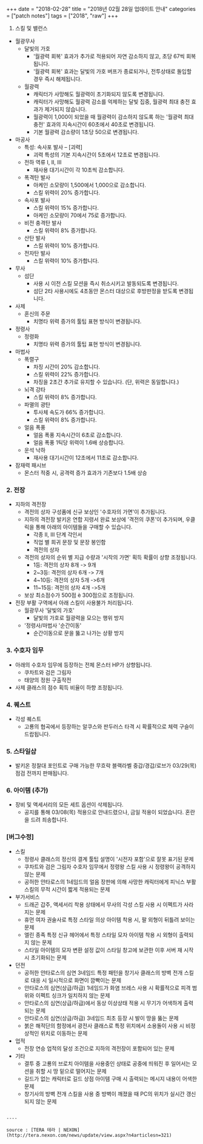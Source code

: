 +++
date = "2018-02-28"
title = "2018년 02월 28일 업데이트 안내"
categories = ["patch notes"]
tags = ["2018", "raw"]
+++

1. 스킬 및 밸런스
- 월광무사
  - 달빛의 가호
    - '월광력 회복' 효과가 추가로 적용되어 자연 감소하지 않고, 초당 67씩 회복됩니다.
    - '월광력 회복' 효과는 달빛의 가호 버프가 종료되거나, 전투상태로 돌입할 경우 즉시 해제됩니다.
  - 월광력
    - 캐릭터가 사망해도 월광력이 초기화되지 않도록 변경됩니다.
    - 캐릭터가 사망해도 월광력 감소를 억제하는 달빛 집중, 월광력 최대 충전 효과가 제거되지 않습니다.
    - 월광력이 1,000이 되었을 때 월광력이 감소하지 않도록 하는 '월광력 최대 충전' 효과의 지속시간이 60초에서 40초로 변경됩니다.
    - 기본 월광력 감소량이 1초당 50으로 변경됩니다.
- 마공사
  - 특성: 속사포 발사 – [괴력]
    - 괴력 특성의 기본 지속시간이 5초에서 12초로 변경됩니다.
  - 전하 역류 I, II, III
    - 재사용 대기시간이 각 10초씩 감소합니다.
  - 폭격탄 발사
    - 아케인 소모량이 1,500에서 1,000으로 감소합니다.
    - 스킬 위력이 20% 증가합니다.
  - 속사포 발사
    - 스킬 위력이 15% 증가합니다.
    - 아케인 소모량이 70에서 75로 증가합니다.
  - 비전 충격탄 발사
    - 스킬 위력이 8% 증가합니다.
  - 산탄 발사
    - 스킬 위력이 10% 증가합니다.
  - 전자탄 발사
    - 스킬 위력이 10% 증가합니다.
- 무사
  - 섬단
    - 사용 시 이전 스킬 모션을 즉시 취소시키고 발동되도록 변경됩니다.
    - 섬단 2타 사용시에도 4초동안 몬스터 대상으로 후방판정을 받도록 변경됩니다.
- 사제
  - 혼신의 주문
    - 치명타 위력 증가의 툴팁 표현 방식이 변경됩니다.
- 정령사
  - 정령화
    - 치명타 위력 증가의 툴팁 표현 방식이 변경됩니다.
- 마법사
  - 폭렬구
    - 차징 시간이 20% 감소합니다.
    - 스킬 위력이 22% 증가합니다.
    - 차징을 2초간 추가로 유지할 수 있습니다. (단, 위력은 동일합니다.)
  - 뇌격 강타
    - 스킬 위력이 8% 증가합니다.
  - 파멸의 광탄
    - 투사체 속도가 66% 증가합니다.
    - 스킬 위력이 8% 증가합니다.
  - 얼음 폭풍
    - 얼음 폭풍 지속시간이 6초로 감소합니다.
    - 얼음 폭풍 1틱당 위력이 1.6배 상승합니다.
  - 운석 낙하
    - 재사용 대기시간이 12초에서 11초로 감소합니다.
- 잠재력 패시브
  - 몬스터 적중 시, 공격력 증가 효과가 기존보다 1.5배 상승

### 2. 전장
- 지하의 격전장
  - 격전의 상자 구성품에 신규 보상인 '수호자의 가면'이 추가됩니다.
  - 지하의 격전장 발키온 연합 지령서 완료 보상에 '격전의 쿠폰'이 추가되며, 우클릭을 통해 아래의 아이템들을 구매할 수 있습니다.
    - 각종 II, III 단계 각인서
    - 직업 별 희귀 문장 및 문장 봉인함
    - 격전의 상자
  - 격전의 상자의 순위 별 지급 수량과 '시작의 가면' 획득 확률이 상향 조정됩니다.
    - 1등: 격전의 상자 8개 -> 9개
    - 2~3등: 격전의 상자 6개 -> 7개
    - 4~10등: 격전의 상자 5개 ->6개
    - 11~15등: 격전의 상자 4개 ->5개
  - 보상 최소점수가 500점 è 300점으로 조정됩니다.
- 전장 부활 구역에서 아래 스킬이 사용불가 처리됩니다.
  - 월광무사 '달빛의 가호'
    - 달빛의 가호로 월광력을 모으는 행위 방지
  - '정령사/마법사 '순간이동'
    - 순간이동으로 문을 뚫고 나가는 상황 방지

### 3. 수호자 임무
- 아래의 수호자 임무에 등장하는 전체 몬스터 HP가 상향됩니다.
  - 쿠차트와 검은 그림자
  - 태양의 정원 구출작전
- 사제 클래스의 점수 획득 비율이 하향 조정됩니다.

### 4. 퀘스트
- 각성 퀘스트
  - 고룡의 협곡에서 등장하는 알쿠스와 판두러스 타격 시 확률적으로 체력 구슬이 드랍됩니다.

### 5. 스타일샵
- 발키온 정찰대 포인트로 구매 가능한 무흐락 블랙라벨 중갑/경갑/로브가 03/29(목) 점검 전까지 판매됩니다.

### 6. 아이템 (추가)
- 장비 및 액세서리의 모든 세트 옵션이 삭제됩니다. 
  - 공지를 통해 03/08(목) 적용으로 안내드렸으나, 금일 적용이 되었습니다. 혼란을 드려 죄송합니다. 

### [버그수정]
- 스킬
  - 정령사 클래스의 정신의 결계 툴팁 설명이 '시전자 포함'으로 잘못 표기된 문제
  - 쿠차트와 검은 그림자 수호자 임무에서 정령왕 스킬 사용 시 정령왕이 공격하지 않는 문제
  - 공허한 안타로스의 1네임드의 얼음 장판에 의해 사망한 캐릭터에게 피닉스 부활 스킬의 무적 시간이 짧게 적용되는 문제
- 부가서비스
  - 드래곤 갑주, 액세서리 착용 상태에서 무사의 각성 스킬 사용 시 이펙트가 사라지는 문제
  - 휴먼 여자 권술사로 특정 스타일 의상 아이템 착용 시, 팔 외형이 뒤틀려 보이는 문제
  - 엘린 종족 특정 신규 헤어에서 특정 스타일 모자 아이템 착용 시 외형이 출력되지 않는 문제
  - 스타일 아이템의 모자 변환 설정 값이 스타일 창고에 보관한 이후 서버 재 시작 시 초기화되는 문제
- 던전
  - 공허한 안타로스의 심연 3네임드 특정 패턴을 창기사 클래스의 방벽 전개 스킬로 대응 시 일시적으로 화면이 깜빡이는 문제
  - 안타로스의 심연(상급/하급) 1네임드가 화염 브레스 사용 시 확률적으로 피격 범위와 이펙트 싱크가 일치하지 않는 문제
  - 안타로스의 심연(상급/하급)에서 동상 이상상태 적용 시 무기가 어색하게 출력되는 문제
  - 안타로스의 심연(상급/하급) 3네임드 최초 등장 시 발이 땅을 뚫는 문제
  - 붉은 해적단의 함정에서 광전사 클래스로 특정 위치에서 소용돌이 사용 시 비정상적인 위치로 이동하는 문제
- 업적
  - 전장 연승 업적의 달성 조건으로 지하의 격전장이 포함되어 있는 문제
- 기타
  - 결투 중 고룡의 브로치 아이템을 사용중인 상태로 공중에 띄워진 후 일어서는 모션을 취할 시 땅 밑으로 떨어지는 문제
  - 길드가 없는 캐릭터로 길드 상점 아이템 구매 시 출력되는 메시지 내용이 어색한 문제
  - 창기사의 방벽 전개 스킬을 사용 중 방벽이 깨졌을 때 PC의 위치가 실시간 갱신되지 않는 문제
```

----

source : [TERA 테라 | NEXON](http://tera.nexon.com/news/update/view.aspx?n4articlesn=321)
